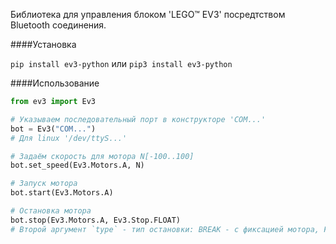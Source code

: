 Библиотека для управления блоком 'LEGO™ EV3' посредтством Bluetooth соединения. 

####Установка

`pip install ev3-python`
или
`pip3 install ev3-python`

####Использование

```python
from ev3 import Ev3

# Указываем последовательный порт в конструкторе 'COM...'
bot = Ev3("COM...")
# Для linux '/dev/ttyS...'

# Задаём скорость для мотора N[-100..100]
bot.set_speed(Ev3.Motors.A, N)

# Запуск мотора
bot.start(Ev3.Motors.A)

# Остановка мотора  
bot.stop(Ev3.Motors.A, Ev3.Stop.FLOAT)
# Второй аргумент `type` - тип остановки: BREAK - с фиксацией мотора, FLOAT - без
```